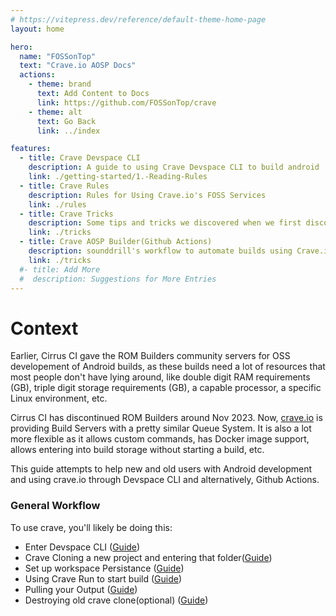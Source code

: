```yaml
---
# https://vitepress.dev/reference/default-theme-home-page
layout: home

hero:
  name: "FOSSonTop"
  text: "Crave.io AOSP Docs"
  actions:
    - theme: brand
      text: Add Content to Docs
      link: https://github.com/FOSSonTop/crave
    - theme: alt
      text: Go Back
      link: ../index

features:
  - title: Crave Devspace CLI
    description: A guide to using Crave Devspace CLI to build android
    link: ./getting-started/1.-Reading-Rules
  - title: Crave Rules
    description: Rules for Using Crave.io's FOSS Services
    link: ./rules
  - title: Crave Tricks
    description: Some tips and tricks we discovered when we first discovered crave
    link: ./tricks
  - title: Crave AOSP Builder(Github Actions)
    description: sounddrill's workflow to automate builds using Crave.io
    link: ./tricks
  #- title: Add More
  #  description: Suggestions for More Entries
---
```

<!--mainly crave guide, crave rules, crave debugging tips, crave tricks-->
# Context

Earlier, Cirrus CI gave the ROM Builders community servers for OSS developement of Android builds, as these builds need a lot of resources that most people don't have lying around, like double digit RAM requirements (GB), triple digit storage requirements (GB), a capable processor, a specific Linux environment, etc.

Cirrus CI has discontinued ROM Builders around Nov 2023. Now, [crave.io](https://crave.io) is providing Build Servers with a pretty similar Queue System. It is also a lot more flexible as it allows custom commands, has Docker image support, allows entering into build storage without starting a build, etc.

This guide attempts to help new and old users with Android development and using crave.io through Devspace CLI and alternatively, Github Actions.

### General Workflow

To use crave, you'll likely be doing this:
- Enter Devspace CLI ([Guide](./getting-started/2.-Installing-Crave.md))
- Crave Cloning a new project and entering that folder([Guide](./getting-started/4.-Setting-Project.md))
- Set up workspace Persistance ([Guide](./getting-started/8.-More-Info/index.md#craveyaml))
- Using Crave Run to start build ([Guide](./getting-started/5.-Building-Crave-Run.md))
- Pulling your Output ([Guide](./getting-started/7.-Pulling-Output.md))
- Destroying old crave clone(optional) ([Guide](./getting-started/4.-Setting-Project.md))
